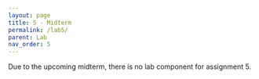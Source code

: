 ```yaml
---
layout: page
title: 5 - Midterm
permalink: /lab5/
parent: Lab
nav_order: 5
---
```


Due to the upcoming midterm, there is no lab component for assignment 5.